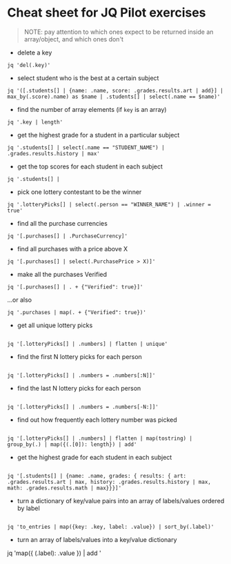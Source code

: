 # Cheat sheet for JQ Pilot exercises

> NOTE: pay attention to which ones expect to be returned inside an array/object, and which ones don't

-   delete a key

```
jq 'del(.key)'
```

-   select student who is the best at a certain subject

```
jq '([.students[] | {name: .name, score: .grades.results.art | add}] | max_by(.score).name) as $name | .students[] | select(.name == $name)'
```

-   find the number of array elements (if `key` is an array)

```
jq '.key | length'
```

-   get the highest grade for a student in a particular subject

```
jq '.students[] | select(.name == "STUDENT_NAME") | .grades.results.history | max'
```

-   get the top scores for each student in each subject

```
jq '.students[] |
```

-   pick one lottery contestant to be the winner

```
jq '.lotteryPicks[] | select(.person == "WINNER_NAME") | .winner = true'
```

-   find all the purchase currencies

```
jq '[.purchases[] | .PurchaseCurrency]'
```

-   find all purchases with a price above X

```
jq '[.purchases[] | select(.PurchasePrice > X)]'
```

-   make all the purchases Verified

```
jq '[.purchases[] | . + {"Verified": true}]'
```

...or also

```
jq '.purchases | map(. + {"Verified": true})'
```

-   get all unique lottery picks

```

jq '[.lotteryPicks[] | .numbers] | flatten | unique'

```

-   find the first N lottery picks for each person

```

jq '[.lotteryPicks[] | .numbers = .numbers[:N]]'

```

-   find the last N lottery picks for each person

```

jq '[.lotteryPicks[] | .numbers = .numbers[-N:]]'

```

-   find out how frequently each lottery number was picked

```

jq '[.lotteryPicks[] | .numbers] | flatten | map(tostring) | group_by(.) | map({(.[0]): length}) | add'

```

-   get the highest grade for each student in each subject

```

jq '[.students[] | {name: .name, grades: { results: { art: .grades.results.art | max, history: .grades.results.history | max, math: .grades.results.math | max}}}]'

```

-   turn a dictionary of key/value pairs into an array of labels/values ordered by label

```

jq 'to_entries | map({key: .key, label: .value}) | sort_by(.label)'

```

-   turn an array of labels/values into a key/value dictionary

jq 'map({ (.label): .value }) | add '

```

```

```

```
